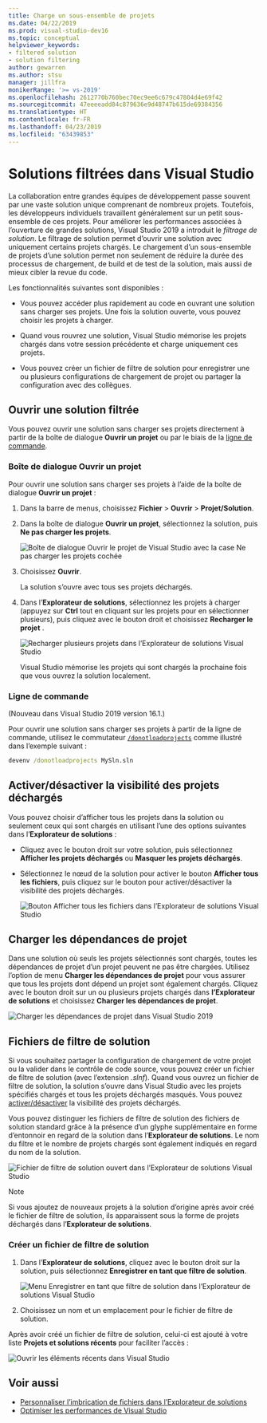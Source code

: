 ```yaml
---
title: Charge un sous-ensemble de projets
ms.date: 04/22/2019
ms.prod: visual-studio-dev16
ms.topic: conceptual
helpviewer_keywords:
- filtered solution
- solution filtering
author: gewarren
ms.author: stsu
manager: jillfra
monikerRange: '>= vs-2019'
ms.openlocfilehash: 2612770b760bec70ec9ee6c679c47804d4e69f42
ms.sourcegitcommit: 47eeeeadd84c879636e9d48747b615de69384356
ms.translationtype: HT
ms.contentlocale: fr-FR
ms.lasthandoff: 04/23/2019
ms.locfileid: "63439853"
---
```

# <a name="filtered-solutions-in-visual-studio"></a>Solutions filtrées dans Visual Studio

La collaboration entre grandes équipes de développement passe souvent par une vaste solution unique comprenant de nombreux projets. Toutefois, les développeurs individuels travaillent généralement sur un petit sous-ensemble de ces projets. Pour améliorer les performances associées à l’ouverture de grandes solutions, Visual Studio 2019 a introduit le *filtrage de solution*. Le filtrage de solution permet d’ouvrir une solution avec uniquement certains projets chargés. Le chargement d’un sous-ensemble de projets d’une solution permet non seulement de réduire la durée des processus de chargement, de build et de test de la solution, mais aussi de mieux cibler la revue du code.

Les fonctionnalités suivantes sont disponibles :

- Vous pouvez accéder plus rapidement au code en ouvrant une solution sans charger ses projets. Une fois la solution ouverte, vous pouvez choisir les projets à charger.

- Quand vous rouvrez une solution, Visual Studio mémorise les projets chargés dans votre session précédente et charge uniquement ces projets.

- Vous pouvez créer un fichier de filtre de solution pour enregistrer une ou plusieurs configurations de chargement de projet ou partager la configuration avec des collègues.

## <a name="open-a-filtered-solution"></a>Ouvrir une solution filtrée

Vous pouvez ouvrir une solution sans charger ses projets directement à partir de la boîte de dialogue **Ouvrir un projet** ou par le biais de la [ligne de commande](#command-line).

### <a name="open-project-dialog"></a>Boîte de dialogue Ouvrir un projet

Pour ouvrir une solution sans charger ses projets à l’aide de la boîte de dialogue **Ouvrir un projet** :

1. Dans la barre de menus, choisissez **Fichier** > **Ouvrir** > **Projet/Solution**.

2. Dans la boîte de dialogue **Ouvrir un projet**, sélectionnez la solution, puis **Ne pas charger les projets**.

   ![Boîte de dialogue Ouvrir le projet de Visual Studio avec la case Ne pas charger les projets cochée](media/filtered-solutions/do-not-load-projects.png)

3. Choisissez **Ouvrir**.

   La solution s’ouvre avec tous ses projets déchargés.

4. Dans l’**Explorateur de solutions**, sélectionnez les projets à charger (appuyez sur **Ctrl** tout en cliquant sur les projets pour en sélectionner plusieurs), puis cliquez avec le bouton droit et choisissez **Recharger le projet** .

   ![Recharger plusieurs projets dans l’Explorateur de solutions Visual Studio](media/filtered-solutions/reload-project.png)

   Visual Studio mémorise les projets qui sont chargés la prochaine fois que vous ouvrez la solution localement.

### <a name="command-line"></a>Ligne de commande

(Nouveau dans Visual Studio 2019 version 16.1.)

Pour ouvrir une solution sans charger ses projets à partir de la ligne de commande, utilisez le commutateur [`/donotloadprojects`](../ide/reference/donotloadprojects-devenv-exe.md) comme illustré dans l’exemple suivant :

```cmd
devenv /donotloadprojects MySln.sln
```

## <a name="toggle-unloaded-project-visibility"></a>Activer/désactiver la visibilité des projets déchargés

Vous pouvez choisir d’afficher tous les projets dans la solution ou seulement ceux qui sont chargés en utilisant l’une des options suivantes dans l’**Explorateur de solutions** :

- Cliquez avec le bouton droit sur votre solution, puis sélectionnez **Afficher les projets déchargés** ou **Masquer les projets déchargés**.

- Sélectionnez le nœud de la solution pour activer le bouton **Afficher tous les fichiers**, puis cliquez sur le bouton pour activer/désactiver la visibilité des projets déchargés.

   ![Bouton Afficher tous les fichiers dans l’Explorateur de solutions Visual Studio](media/filtered-solutions/show-all-files.PNG)

## <a name="load-project-dependencies"></a>Charger les dépendances de projet

Dans une solution où seuls les projets sélectionnés sont chargés, toutes les dépendances de projet d’un projet peuvent ne pas être chargées. Utilisez l’option de menu **Charger les dépendances de projet** pour vous assurer que tous les projets dont dépend un projet sont également chargés. Cliquez avec le bouton droit sur un ou plusieurs projets chargés dans **l’Explorateur de solutions** et choisissez **Charger les dépendances de projet**.

![Charger les dépendances de projet dans Visual Studio 2019](media/filtered-solutions/load-project-dependencies.png)

## <a name="solution-filter-files"></a>Fichiers de filtre de solution

Si vous souhaitez partager la configuration de chargement de votre projet ou la valider dans le contrôle de code source, vous pouvez créer un fichier de filtre de solution (avec l’extension *.slnf*). Quand vous ouvrez un fichier de filtre de solution, la solution s’ouvre dans Visual Studio avec les projets spécifiés chargés et tous les projets déchargés masqués. Vous pouvez [activer/désactiver](#toggle-unloaded-project-visibility) la visibilité des projets déchargés.

Vous pouvez distinguer les fichiers de filtre de solution des fichiers de solution standard grâce à la présence d’un glyphe supplémentaire en forme d’entonnoir en regard de la solution dans l’**Explorateur de solutions**. Le nom du filtre et le nombre de projets chargés sont également indiqués en regard du nom de la solution.

![Fichier de filtre de solution ouvert dans l’Explorateur de solutions Visual Studio](media/filtered-solutions/solution-filter.PNG)

> [!NOTE]
> Si vous ajoutez de nouveaux projets à la solution d’origine après avoir créé le fichier de filtre de solution, ils apparaissent sous la forme de projets déchargés dans l’**Explorateur de solutions**.

### <a name="create-a-solution-filter-file"></a>Créer un fichier de filtre de solution

1. Dans l’**Explorateur de solutions**, cliquez avec le bouton droit sur la solution, puis sélectionnez **Enregistrer en tant que filtre de solution**.

   ![Menu Enregistrer en tant que filtre de solution dans l’Explorateur de solutions Visual Studio](media/filtered-solutions/save-as-solution-filter.png)

2. Choisissez un nom et un emplacement pour le fichier de filtre de solution.

Après avoir créé un fichier de filtre de solution, celui-ci est ajouté à votre liste **Projets et solutions récents** pour faciliter l’accès :

![Ouvrir les éléments récents dans Visual Studio](media/filtered-solutions/open-recent.png)

## <a name="see-also"></a>Voir aussi

- [Personnaliser l’imbrication de fichiers dans l’Explorateur de solutions](file-nesting-solution-explorer.md)
- [Optimiser les performances de Visual Studio](optimize-visual-studio-performance.md)
